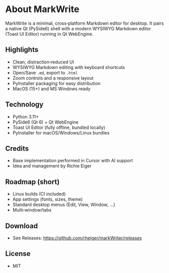 # About MarkWrite

MarkWrite is a minimal, cross‑platform Markdown editor for desktop.
It pairs a native Qt (PySide6) shell with a modern WYSIWYG Markdown editor (Toast UI Editor) running in Qt WebEngine.

## Highlights
- Clean, distraction‑reduced UI
- WYSIWYG Markdown editing with keyboard shortcuts
- Open/Save `.md`, export to `.html`
- Zoom controls and a responsive layout
- PyInstaller packaging for easy distribution
- MacOS (15+) and MS Windows ready

## Technology
- Python 3.11+
- PySide6 (Qt 6) + Qt WebEngine
- Toast UI Editor (fully offline, bundled locally)
- PyInstaller for macOS/Windows/Linux bundles

## Credits
- Base implementation performed in Cursor with AI support
- Idea and management by Richie Eiger

## Roadmap (short)
- Linux builds (CI included)
- App settings (fonts, sizes, theme)
- Standard desktop menus (Edit, View, Window, …)
- Multi‑window/tabs

## Download
- See Releases: https://github.com/rheiger/markWriter/releases

## License
- MIT
